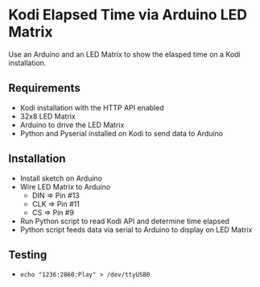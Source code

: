 # Kodi Elapsed Time via Arduino LED Matrix

Use an Arduino and an LED Matrix to show the elasped time on a Kodi installation.

## Requirements

* Kodi installation with the HTTP API enabled
* 32x8 LED Matrix
* Arduino to drive the LED Matrix
* Python and Pyserial installed on Kodi to send data to Arduino

## Installation

* Install sketch on Arduino
* Wire LED Matrix to Arduino
  * DIN => Pin #13
  * CLK => Pin #11
  * CS  => Pin #9
* Run Python script to read Kodi API and determine time elapsed
* Python script feeds data via serial to Arduino to display on LED Matrix

## Testing

* `echo "1236:2860:Play" > /dev/ttyUSB0`
